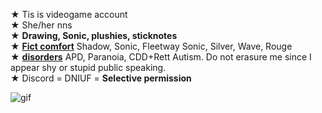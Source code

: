★ Tis is videogame account
\
★ She/her nns
\
★ **Drawing, Sonic, plushies, sticknotes**
\
★ [**Fict comfort**](!) Shadow, Sonic, Fleetway Sonic, Silver, Wave, Rouge
\
★ [**disorders**](!) APD, Paranoia, CDD+Rett Autism. Do not erasure me since I appear shy or stupid public speaking.
\
★ Discord = DNIUF = **Selective permission**

![gif](https://media1.tenor.com/m/6yZhcF9NJHgAAAAd/sonic-x-shadow-sonic-prime.gif)
